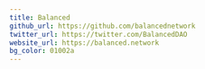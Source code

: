 ```yaml
---
title: Balanced
github_url: https://github.com/balancednetwork
twitter_url: https://twitter.com/BalancedDAO
website_url: https://balanced.network
bg_color: 01002a
---
```

